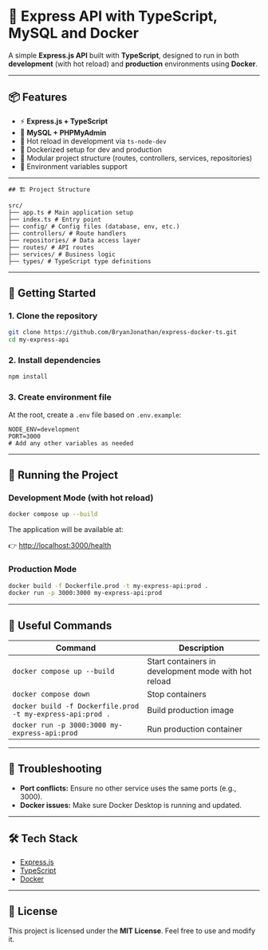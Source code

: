 # 🚀 Express API with TypeScript, MySQL and Docker

A simple **Express.js API** built with **TypeScript**, designed to run in both **development** (with hot reload) and **production** environments using **Docker**.

---

## 📦 Features

- ⚡ **Express.js + TypeScript**
- 🎲 **MySQL + PHPMyAdmin**
- 🔄 Hot reload in development via `ts-node-dev`
- 🐳 Dockerized setup for dev and production
- 📂 Modular project structure (routes, controllers, services, repositories)
- 🔐 Environment variables support

---

```
## 🏗 Project Structure

src/
├── app.ts # Main application setup
├── index.ts # Entry point
├── config/ # Config files (database, env, etc.)
├── controllers/ # Route handlers
├── repositories/ # Data access layer
├── routes/ # API routes
├── services/ # Business logic
├── types/ # TypeScript type definitions

```

---

## 🚀 Getting Started

### 1. Clone the repository

```bash
git clone https://github.com/BryanJonathan/express-docker-ts.git
cd my-express-api
```

### 2. Install dependencies

```bash
npm install
```

### 3. Create environment file

At the root, create a `.env` file based on `.env.example`:

```env
NODE_ENV=development
PORT=3000
# Add any other variables as needed
```

---

## 🐳 Running the Project

### Development Mode (with hot reload)

```bash
docker compose up --build
```

The application will be available at:

👉 [http://localhost:3000/health](http://localhost:3000/health)

### Production Mode

```bash
docker build -f Dockerfile.prod -t my-express-api:prod .
docker run -p 3000:3000 my-express-api:prod
```

---

## 🔄 Useful Commands

| Command                                                    | Description                                          |
| ---------------------------------------------------------- | ---------------------------------------------------- |
| `docker compose up --build`                                | Start containers in development mode with hot reload |
| `docker compose down`                                      | Stop containers                                      |
| `docker build -f Dockerfile.prod -t my-express-api:prod .` | Build production image                               |
| `docker run -p 3000:3000 my-express-api:prod`              | Run production container                             |

---

## 🔧 Troubleshooting

- **Port conflicts:** Ensure no other service uses the same ports (e.g., 3000).
- **Docker issues:** Make sure Docker Desktop is running and updated.

---

## 🛠 Tech Stack

- [Express.js](https://expressjs.com/)
- [TypeScript](https://www.typescriptlang.org/)
- [Docker](https://www.docker.com/)

---

## 📜 License

This project is licensed under the **MIT License**. Feel free to use and modify it.
